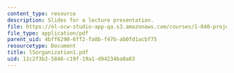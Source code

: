 ```yaml
---
content_type: resource
description: Slides for a lecture presentation.
file: https://ol-ocw-studio-app-qa.s3.amazonaws.com/courses/1-040-project-management-spring-2004/11c2f3b25846c19f19a1d94234ba8a63_l5organization1.pdf
file_type: application/pdf
parent_uid: 4bff6290-6ff2-fa8b-f47b-ab0fd1acbf75
resourcetype: Document
title: l5organization1.pdf
uid: 11c2f3b2-5846-c19f-19a1-d94234ba8a63
---
```

